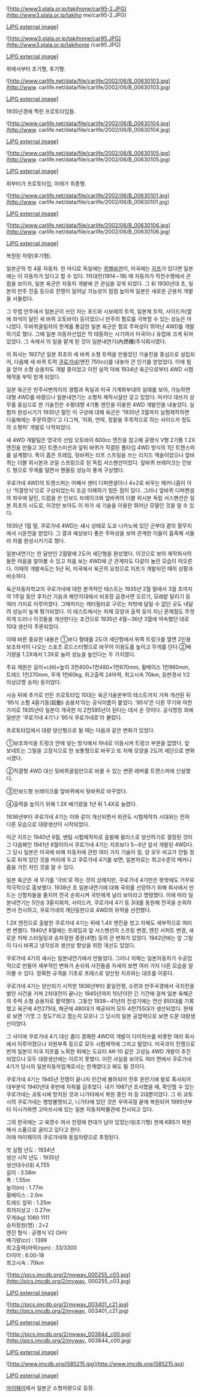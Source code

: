 ![http://www3.plala.or.jp/takihome/car95-2.JPG](http://www3.plala.or.jp/takiho
me/car95-2.JPG)

[[JPG external image]](http://www3.plala.or.jp/takihome/car95-2.JPG)

  

![http://www3.plala.or.jp/takihome/car95.JPG](http://www3.plala.or.jp/takihome
/car95.JPG)

[[JPG external image]](http://www3.plala.or.jp/takihome/car95.JPG)

  
위에서부터 초기형, 후기형.

![http://www.carlife.net/data/file/carlife/2002/06/B_00630103.jpg](http://www.
carlife.net/data/file/carlife/2002/06/B_00630103.jpg)

[[JPG external
image]](http://www.carlife.net/data/file/carlife/2002/06/B_00630103.jpg)

  
1935년경에 찍힌 프로토타입들.

![http://www.carlife.net/data/file/carlife/2002/06/B_00630104.jpg](http://www.
carlife.net/data/file/carlife/2002/06/B_00630104.jpg)

[[JPG external
image]](http://www.carlife.net/data/file/carlife/2002/06/B_00630104.jpg)

  

![http://www.carlife.net/data/file/carlife/2002/06/B_00630105.jpg](http://www.
carlife.net/data/file/carlife/2002/06/B_00630105.jpg)

[[JPG external
image]](http://www.carlife.net/data/file/carlife/2002/06/B_00630105.jpg)

  
위부터가 프로토타입, 아래가 최종형.

![http://www.carlife.net/data/file/carlife/2002/06/B_00630101.jpg](http://www.
carlife.net/data/file/carlife/2002/06/B_00630101.jpg)

[[JPG external
image]](http://www.carlife.net/data/file/carlife/2002/06/B_00630101.jpg)

  

![http://www.carlife.net/data/file/carlife/2002/06/B_00630106.jpg](http://www.
carlife.net/data/file/carlife/2002/06/B_00630106.jpg)

[[JPG external
image]](http://www.carlife.net/data/file/carlife/2002/06/B_00630106.jpg)

  
복원된 차량(후기형).

일본군의 첫 4륜 자동차. 한 마디로 독일에는 [퀴벨바겐](%ED%80%B4%EB%B2%A8%EB%B0%94%EA%B2%90.md)이,
미국에는 [지프](%EC%A7%80%ED%94%84.md)가 있다면 일본에는 이 자동차가 있다고 할 수 있다. 1차대전(1914∼18)
때 자동차가 작전수행에서 큰 힘을 보이자, 일본 육군은 자동차 개발에 큰 관심을 갖게 되었다. 그 뒤 1930년대 초, 일본의 만주 진출
등으로 전쟁이 일어날 가능성이 점점 높아져 일본은 새로운 군용차 개발을 서둘렀다.

그 무렵 만주에서 일본군이 쓰던 차는 포드와 시보레의 트럭, 일본제 트럭, 사이드카(옆에 좌석이 달린 세 바퀴 오토바이) 등이었으나 만주의
험로를 극복할 수 있는 성능은 아니었다. 두바퀴굴림차의 한계를 통감한 일본 육군은 험로 주파성이 뛰어난 4WD를 개발하기로 했다. 그때 일본
자동차산업은 막 태동하는 시기여서 미국이나 유럽에 크게 뒤져 있었다. 그 속에서 이 일을 맡게 된 것이 일본내연기(內燃機)주식회사였다.

이 회사는 1927년 일본 최초의 세 바퀴 소형 트럭을 만들었던 기술진을 중심으로 설립되어, 다음해 세 바퀴 트럭
[쿠로가네](%EC%BF%A0%EB%A1%9C%EA%B0%80%EB%84%A4.md)(엔진 750cc)를 내놓아 큰 인기를 얻었었다.
이에 힘을 얻어 소형 승용차도 개발 중이었고 이런 실적 덕에 1934년 육군으로부터 4WD 시험제작을 부탁 받게 되었다.

일본 육군은 만주사변까지의 경험과 독일과 미국 기계화부대의 실태를 보아, 가능하면 대형 4WD를 바랬으나 일본내연기는 소형차 제작시설만 갖고
있었다. 마키다 데쓰지 상무를 중심으로 한 기술진은 수평대향 4기통 엔진을 이용한 4WD 개발안을 내놓았다. 실험차 완성시기가 1935년
말인 이 구상에 대해 육군은 ‘1935년 3월까지 실험제작하면 다음해에는 주문하겠다’고 다그쳐, ‘지휘, 연락, 정찰을 주목적으로 하는
사이드카 정도의 소형차’ 개발로 낙착되었다.

새 4WD 개발팀은 영국의 선빔 오토바이 600cc 엔진을 참고해 공랭식 V형 2기통 1.2X 엔진을 만들고 3단 트랜스미션과 앞뒤 바퀴가
직결된 풀타임 4WD 방식의 1단 트랜스퍼를 설계했다. 폭이 좁은 프레임, 뒷바퀴는 리프 스프링을 쓰는 리지드 액슬이었으나 앞바퀴는 더블
위시본과 코일 스프링으로 된 독립 서스펜션이었다. 앞바퀴 브레이크는 인보드 형으로 무게를 덜면서 핸들링 성능이 좋게 구상했다.

쿠로가네 4WD의 트랜스퍼는 어째서 센터 디퍼렌셜이나 4×2로 바꾸는 메커니즘이 아닌 ‘직결방식’으로 구상되었는지 조금 이해하기 힘든 점이
있다. 그러나 앞바퀴 디퍼렌셜의 좌우에 달린, 드럼을 쓴 인보드 브레이크와 앞바퀴의 더블 위시본 독립 서스펜션은 일본 최초의 시도로, 이것만
보아도 이 차가 새 기술을 이용한 뛰어난 모델인 것을 알 수 있다.

1935년 1월 말, 쿠로가네 4WD는 섀시 상태로 도쿄 나카노에 있던 군부대 곁의 황무지에서 시운전을 받았다. 그 결과 예상보다 좋은
주파성을 보여 관계한 이들이 흡족해 서둘러 차를 완성시키기로 했다.

일본내연기는 한 달만인 2월말에 2도어 세단형을 완성했다. 이것으로 보아 제작회사의 들뜬 마음을 알아볼 수 있고 처음 보는 4WD에 군
관계자도 다같이 놀란 모습이 떠오른다. 이때의 개발속도는 5년 뒤, 미국에서 육군의 요청으로 지프가 개발되던 때의 상황과 비슷하다.

육군자동차학교의 쿠로가네에 대한 본격적인 테스트는 1935년 2월 말에서 3월 초까지 약 1주일 동안 후지산 기슭과 해안지대에서 비포장
급경사면 오르기, 모래밭 달리기 등 여러 가지로 이루어졌다. 그때까지는 캐터필러로 구르는 차밖에 달릴 수 없던 곳도 내달려 성능이 높게
평가되었다. 이 테스트에서는 차체 모양과 출력 등이 지닌 문제점도 뚜렷하게 드러나 이것들을 개선한다는 조건으로 1935년 4월∼36년 3월에
약속했던 대로 10대 생산이 주문되었다.

이때 바뀐 중요한 내용은 ①보디 형태를 2도어 세단형에서 뒤쪽 트렁크를 열면 2인용 보조좌석이 나오는 스포츠 로드스터형으로 바꾸어 이용도를
높이고 무게를 던다 ②배기량을 1.2X에서 1.3X로 늘려 성능을 높인다는 두 가지였다.

주요 제원은 길이×너비×높이 3천400×1천480×1천670mm, 휠베이스 1천960mm, 트레드 1천270mm, 무게 1천60kg,
최고출력 24마력, 최고시속 70km, 등판경사 1/2 이상(2명 승차) 등이었다.

시승 뒤에 추가로 만든 프로토타입 10대는 육군기술본부의 테스트까지 거쳐 개선된 뒤 ‘95식 소형 4륜기동(起動) 승용차’라는 공식이름이
붙었다. ‘95식’은 다른 무기와 마찬가지로 1935년이 일본이 개국한 지 2천595년이 된다는 데서 온 것이다. 공식명칭 외에 일반은
‘쿠로가네 4기’나 ‘95식 쿠로가네호’라 불렀다.

프로토타입에서 대량 양산형으로 될 때는 다음과 같은 변화가 있었다.

①보조좌석을 트렁크 안에 넣는 방식에서 차내로 이동시켜 트렁크 부분을 없앴다. 앞 보네트는 그릴을 고정식으로 한 보통형으로 바꾸고 또 차체
모양을 2도어 세단으로 변화시켰다.

②직결형 4WD 대신 뒷바퀴굴림만으로 바꿀 수 있는 변환 레버를 트랜스퍼에 신설했다.

③인보드형 브레이크를 앞바퀴에서 뒷바퀴로 바꾸었다.

④출력을 높이기 위해 1.3X 배기량을 1년 뒤 1.4X로 늘렸다.

1936년부터 쿠로가네 4기는 이와 같이 개선되면서 외관도 시험제작차 시대와는 전혀 다른 모습으로 대량생산이 시작되었다.

미군 지프는 1940년 9월, 밴텀 시험제작차로 출발해 윌리스로 양산하기로 결정된 것이 그 다음해인 1941년 8월이어서 쿠로가네 4기는
지프보다 5∼6년 앞서 개발된 4WD다. 그 당시 일본은 미국에 비해 자동차에 관한 여러 가지 기술이 질, 양 모두 비교가 안될 정도로 뒤져
있던 것을 머리에 두고 쿠로가네 4기를 보면, 일본차로는 최고수준의 메커니즘을 가진 차인 것을 알 수 있다.

일본 육군은 새 무기를 ‘극비’로 하는 것이 상례지만, 쿠로가네 4기만은 뜻밖에도 거꾸로 적극적으로 홍보했다. 1938년 초 일본내연기에
대해 국위를 선양하기 위해 회사에서 만드는 신형차들을 줄지어 전국 순회시켜 국민에게 널리 보이라고 명령했다. 이에 따라 일본내연기는 5인승
3륜지휘차, 사이드카, 쿠로가네 4기 등 3대를 동원해 전국을 순회하면서 전시하고, 쿠로가네의 계단등판으로 4WD의 위력을 선전했다.

1.2X 엔진으로 출발한 쿠로가네 4기는 뒤에 1.4X 엔진을 썼고 차체도 세부적으로 여러 번 변했다. 1940년 8월에는 프레임과 앞
서스펜션의 스프링 변경, 엔진 서퍼트 변경, 새로운 차체 스타일링과 승차정원 증원(4명) 등의 큰 변화가 있었다. 1942년에는 앞 그릴이
다시 바뀌고 냉각성과 생산성 향상을 위한 개선도 있었다.

쿠로가네 4기의 섀시는 일본내연기에서 만들었다. 그러나 차체는 일본자동차가 수공업적으로 만들어 세부적인 변화가 손쉬워 사진들을 자세히 보면
여러 가지 다른 모습을 알아볼 수 있다. 정확한 규격을 기초로 프레스로 양산된 지프와는 대조를 이룬다.  

쿠로가네 4기는 양산되기 시작한 1936년부터 중일전쟁, 소련과 만주국경에서 국지전을 벌인 사건을 거쳐 2차대전이 끝나는 1945년까지
10년이란 긴 기간에 걸쳐 일본 육해군의 주력 소형 승용차로 활약했다. 그동안 1939∼41년의 전성기에는 연산 850대를 기록했고 육군에
4천275대, 해군에 480대가 제공되어 모두 4천755대가 생산되었다. 현재로 보면 ‘기껏 그 정도?’라고 할는지 모르나 그 당시의 일본
공업력으로 보면 드문 대량생산이었다.

그 사이에 쿠로가네 4기 대신 좀더 경쾌한 4WD의 개발이 다이하쓰를 비롯한 여러 회사에서 이루어졌으나 자원부족 등으로 모두 시험제작에
그치고 말았다. 미국과의 전쟁으로 번져 일본이 미국 지프를 노획한 뒤에는 도요타 AK-10 같은 고성능 4WD 개발이 추진되었으나 모두
대량생산에는 이르지 못했다. 이런 사실을 보아도 여러 면에서 쿠로가네 4기가 당시의 일본자동차업계로서는 한계였다고 봐도 될 것이다.

쿠로가네 4기는 1945년 전쟁이 끝나자 민간에 불하되어 전후 혼란기에 발로 혹사되어 대부분이 1940년대 후반에 자취를 감추었다. 내가
1987년 조사했을 때, 확인할 수 있는 쿠로가네는 쿄토시에 방치된 것과 니가타에서 복원 중인 차 등 2대뿐이었다. 그 뒤 쿄토시의
쿠로가네는 행방불명되고, 니가타에 있던 것은 우여곡절 끝에 복원되어 1995년부터 이시가와켄 고마쓰시에 있는 일본 자동차박물관에 전시되고
있다.

그외 한국에는 고 육영수 여사 친정에 한대가 남아 있었는데(초기형) 현재 KBS가 복원해서 소품으로 굴리고 있다고 한다.  
아래 마이웨이의 쿠로가네와 동일차량으로 추정된다.

첫 실험 년도 : 1934년  
생산 시작 년도 : 1935년  
생산대수(대) 4,755  
길이 : 3.56m  
폭 : 1.55m  
높이(m) : 1.77m  
휠베이스 : 2.0m  
트레드 앞뒤 : 1.25m  
최저지상고 : 0.27m  
무게(kg) 1060 1111  
승차정원(명) : 2+2  
엔진 형식 : 공랭식 V2 OHV  
배기량(cc) : 1399  
최고출력(마력/rpm) : 33/3300  
타이어 : 6.00-18  
최고시속 : 70km

![http://pics.imcdb.org/2/myway_000255_c03.jpg](http://pics.imcdb.org/2/myway_
000255_c03.jpg)

[[JPG external image]](http://pics.imcdb.org/2/myway_000255_c03.jpg)

  

![http://pics.imcdb.org/2/myway_003401_c21.jpg](http://pics.imcdb.org/2/myway_
003401_c21.jpg)

[[JPG external image]](http://pics.imcdb.org/2/myway_003401_c21.jpg)

  

![http://pics.imcdb.org/2/myway_003844_c00.jpg](http://pics.imcdb.org/2/myway_
003844_c00.jpg)

[[JPG external image]](http://pics.imcdb.org/2/myway_003844_c00.jpg)

  

![http://www.imcdb.org/i585215.jpg](http://www.imcdb.org/i585215.jpg)

[[JPG external image]](http://www.imcdb.org/i585215.jpg)

  
[마이웨이](%EB%A7%88%EC%9D%B4%EC%9B%A8%EC%9D%B4.md)에서 일본군 소형차량으로 등장.

